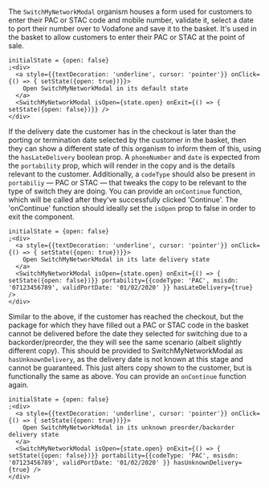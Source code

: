 The `SwitchMyNetworkModal` organism houses a form used for customers to enter their PAC or STAC code and mobile number, validate it, select a date to port their number over to Vodafone and save it to the basket. It's used in the basket to allow customers to enter their PAC or STAC at the point of sale.

```
initialState = {open: false}
;<div>
  <a style={{textDecoration: 'underline', cursor: 'pointer'}} onClick={() => { setState({open: true})}}>
    Open SwitchMyNetworkModal in its default state
  </a>
  <SwitchMyNetworkModal isOpen={state.open} onExit={() => { setState({open: false})}} />
</div>
```

If the delivery date the customer has in the checkout is later than the porting or termination date selected by the customer in the basket, then they can show a different state of this organism to inform them of this, using the `hasLateDelivery` boolean prop. A `phoneNumber` and `date` is expected from the `portability` prop, which will render in the copy and is the details relevant to the customer. Additionally, a `codeType` should also be present in `portabiliy` — PAC or STAC — that tweaks the copy to be relevant to the type of switch they are doing. You can provide an `onContinue` function, which will be called after they've successfully clicked 'Continue'. The 'onContinue' function should ideally set the `isOpen` prop to false in order to exit the component.

```
initialState = {open: false}
;<div>
  <a style={{textDecoration: 'underline', cursor: 'pointer'}} onClick={() => { setState({open: true})}}>
    Open SwitchMyNetworkModal in its late delivery state
  </a>
  <SwitchMyNetworkModal isOpen={state.open} onExit={() => { setState({open: false})}} portability={{codeType: 'PAC', msisdn: '07123456789', validPortDate: '01/02/2020' }} hasLateDelivery={true} />
</div>
```

Similar to the above, if the customer has reached the checkout, but the package for which they have filled out a PAC or STAC code in the basket cannot be delivered before the date they selected for switching due to a backorder/preorder, the they will see the same scenario (albeit slightly different copy). This should be provided to SwitchMyNetworkModal as `hasUnknownDelivery`, as the delivery date is not known at this stage and cannot be guaranteed. This just alters copy shown to the customer, but is functionally the same as above. You can provide an `onContinue` function again.

```
initialState = {open: false}
;<div>
  <a style={{textDecoration: 'underline', cursor: 'pointer'}} onClick={() => { setState({open: true})}}>
    Open SwitchMyNetworkModal in its unknown preorder/backorder delivery state
  </a>
  <SwitchMyNetworkModal isOpen={state.open} onExit={() => { setState({open: false})}} portability={{codeType: 'PAC', msisdn: '07123456789', validPortDate: '01/02/2020' }} hasUnknownDelivery={true} />
</div>
```

